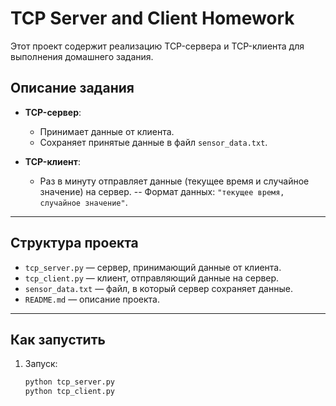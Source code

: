 # TCP Server and Client Homework

Этот проект содержит реализацию TCP-сервера и TCP-клиента для выполнения домашнего задания.

## Описание задания

- **TCP-сервер**:
  - Принимает данные от клиента.
  - Сохраняет принятые данные в файл `sensor_data.txt`.

- **TCP-клиент**:
  - Раз в минуту отправляет данные (текущее время и случайное значение) на сервер.
  -- Формат данных: `"текущее время, случайное значение"`.
---

## Структура проекта

- `tcp_server.py` — сервер, принимающий данные от клиента.
- `tcp_client.py` — клиент, отправляющий данные на сервер.
- `sensor_data.txt` — файл, в который сервер сохраняет данные.
- `README.md` — описание проекта.

---

## Как запустить

1. Запуск:
   ```bash
   python tcp_server.py
   python tcp_client.py


